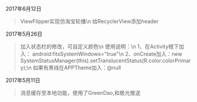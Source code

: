 2017年6月12日
> ViewFlipper实现仿淘宝轮播\n
给RecyclerView添加header

2017年5月26日
> 加入状态栏的修改，可自定义颜色\n
使用说明：\n
1、在Activity根下加入： android:fitsSystemWindows="true"\n
2、onCreate加入：new SystemStatusManager(this).setTranslucentStatus(R.color.colorPrimary);\n
如果有黑线在APPTheme加入：<item name="android:windowContentOverlay">@null</item>

2017年5月11日
> 消息缓存至本地功能，使用了GreenDao,和极光推送


